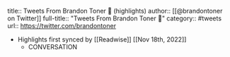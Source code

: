 title:: Tweets From Brandon Toner 🌱 (highlights)
author:: [[@brandontoner on Twitter]]
full-title:: "Tweets From Brandon Toner 🌱"
category:: #tweets
url:: https://twitter.com/brandontoner

- Highlights first synced by [[Readwise]] [[Nov 18th, 2022]]
	- CONVERSATION